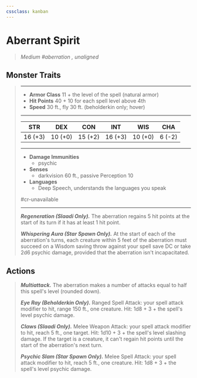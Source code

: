 ```yaml
---
cssclass: kanban
---
```


# Aberrant Spirit
>*Medium #aberration , unaligned*
## Monster Traits
>___
>- **Armor Class** 11 + the level of the spell (natural armor)
>- **Hit Points** 40 + 10 for each spell level above 4th
>- **Speed** 30 ft., fly 30 ft. (beholderkin only; hover)
>___
>|STR|DEX|CON|INT|WIS|CHA|
>|:---:|:---:|:---:|:---:|:---:|:---:|
>|16 (+3)|10 (+0)|15 (+2)|16 (+3)|10 (+0)|6 (-2)|
>___
>- **Damage Immunities**
>	 - psychic
>- **Senses**
>	 - darkvision 60 ft., passive Perception 10
>- **Languages**
>	 - Deep Speech, understands the languages you speak
>
> #cr-unavailable
>___
>***Regeneration (Slaadi Only).*** The aberration regains 5 hit points at the start of its turn if it has at least 1 hit point.  
>
>***Whispering Aura (Star Spawn Only).*** At the start of each of the aberration's turns, each creature within 5 feet of the aberration must succeed on a Wisdom saving throw against your spell save DC or take 2d6 psychic damage, provided that the aberration isn't incapacitated.  
>
## Actions
>***Multiattack.*** The aberration makes a number of attacks equal to half this spell's level (rounded down).  
>
>***Eye Ray (Beholderkin Only).*** Ranged Spell Attack: your spell attack modifier to hit, range 150 ft., one creature. Hit: 1d8 + 3 + the spell's level psychic damage.  
>
>***Claws (Slaadi Only).*** Melee Weapon Attack: your spell attack modifier to hit, reach 5 ft., one target. Hit: 1d10 + 3 + the spell's level slashing damage. If the target is a creature, it can't regain hit points until the start of the aberration's next turn.  
>
>***Psychic Slam (Star Spawn Only).*** Melee Spell Attack: your spell attack modifier to hit, reach 5 ft., one creature. Hit: 1d8 + 3 + the spell's level psychic damage.